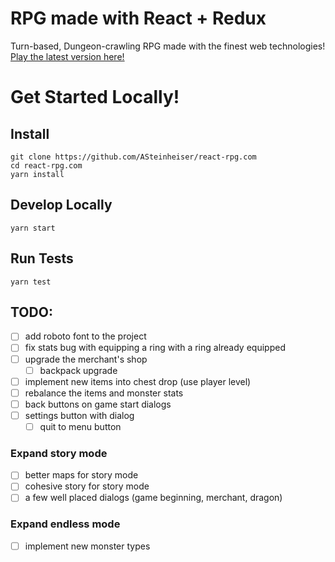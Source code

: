# RPG made with React + Redux
Turn-based, Dungeon-crawling RPG made with the finest web technologies! [Play the latest version here!](http://react-rpg.com)

# Get Started Locally!
## Install
```
git clone https://github.com/ASteinheiser/react-rpg.com
cd react-rpg.com
yarn install
```
## Develop Locally
```
yarn start
```
## Run Tests
```
yarn test
```

## TODO:
- [ ] add roboto font to the project
- [ ] fix stats bug with equipping a ring with a ring already equipped
- [ ] upgrade the merchant's shop
  - [ ] backpack upgrade
- [ ] implement new items into chest drop (use player level)
- [ ] rebalance the items and monster stats
- [ ] back buttons on game start dialogs
- [ ] settings button with dialog
  - [ ] quit to menu button
### Expand story mode
- [ ] better maps for story mode
- [ ] cohesive story for story mode
- [ ] a few well placed dialogs (game beginning, merchant, dragon)
### Expand endless mode
- [ ] implement new monster types
